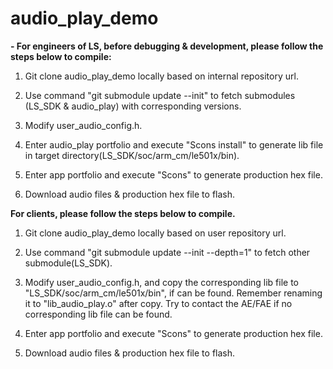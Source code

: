# audio_play_demo


**- For engineers of LS, before debugging & development, please follow the steps below to compile:**

1. Git clone audio_play_demo locally based on internal repository url.

1. Use command "git submodule update --init" to fetch submodules (LS_SDK & audio_play) with corresponding versions.

1. Modify user_audio_config.h.

1. Enter audio_play portfolio and execute "Scons install" to generate lib file in target directory(LS_SDK/soc/arm_cm/le501x/bin).

1. Enter app portfolio and execute "Scons" to generate production hex file.

1. Download audio files & production hex file to flash.

**For clients, please follow the steps below to compile.**

1. Git clone audio_play_demo locally based on user repository url.

1. Use command "git submodule update --init --depth=1" to fetch other submodule(LS_SDK).

1. Modify user_audio_config.h, and copy the corresponding lib file to "LS_SDK/soc/arm_cm/le501x/bin", if can be found. Remember renaming it to "lib_audio_play.o" after copy. Try to contact the AE/FAE if no corresponding lib file can be found.

1. Enter app portfolio and execute "Scons" to generate production hex file.

1. Download audio files & production hex file to flash.
